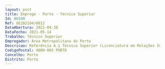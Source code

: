 ```yaml
--- 
layout: post
title: Emprego - Porto - Técnico Superior
Id: 86599
Ref: OE202104/0812
DataAbertura: 2021-04-30
DataFecho: 2021-05-14
Trabalho: Técnico Superior
Empregador: Área Metropolitana do Porto
Descricao: Referência A 1 Técnico Superior (Licenciatura em Relações Internacionais)   Na área funcional de cultura e turismo  Desenvolve funções consultivas, de estudo, planeamento, programação, avaliação e aplicação de métodos e processos de natureza técnica e ou científica, que fundamentam e preparam a conceção e a gestão de projetos culturais e turísticos. Pesquisa, planeamento, programação, produção e avaliação de atividades culturais, aplicando os métodos e processos de natureza técnica ou científica específicos da gestão cultural.Elaboração, autonomamente ou em grupo, de projetos, com diversos graus de complexidade, e execução de outras atividades de apoio especializado nas áreas da cultura e do turismo, conducentes à definição e concretização das políticas da Área Metropolitana do Porto nas áreas da cultura e do turismo, nomeadamente, a valorização do património cultural material e imaterial, a programação cultural em rede, a promoção dos recursos e produtos turísticos sub regionais no mercado interno, a gestão e implementação de programas com financiamento nacional e europeu, a definição de eventos considerados âncora para o território e a participação na sua organização. Exercício destas funções com responsabilidade e autonomia técnica, científica e operativa, ainda que com enquadramento superior qualificado. Elaboração de projetos de natureza artístico cultural, exercendo, inclusive, funções de programação, planeamento e gestão. Controlo e monitorização financeira, acompanhamento dos procedimentos administrativos, preparação, organização e gestão das atividades culturais.A presente descrição das principais tarefas não prejudica a atribuição de funções que lhes sejam afins ou funcionalmente ligadas para as quais o trabalhador detenha a qualificação profissional adequada e não impliquem a desvalorização profissional.
CodigoPostal: 4000-065 PORTO
Concelho: Porto
Distrito: Porto
--- 
```


